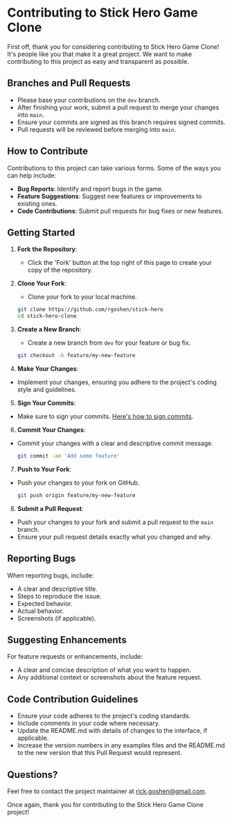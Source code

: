 # Contributing to Stick Hero Game Clone

First off, thank you for considering contributing to Stick Hero Game Clone! It's people like you that make it a great project. We want to make contributing to this project as easy and transparent as possible.

## Branches and Pull Requests

- Please base your contributions on the `dev` branch.
- After finishing your work, submit a pull request to merge your changes into `main`.
- Ensure your commits are signed as this branch requires signed commits.
- Pull requests will be reviewed before merging into `main`.

## How to Contribute

Contributions to this project can take various forms. Some of the ways you can help include:

- **Bug Reports**: Identify and report bugs in the game.
- **Feature Suggestions**: Suggest new features or improvements to existing ones.
- **Code Contributions**: Submit pull requests for bug fixes or new features.

## Getting Started

1. **Fork the Repository**:

   - Click the 'Fork' button at the top right of this page to create your copy of the repository.

2. **Clone Your Fork**:

   - Clone your fork to your local machine.

   ```bash
   git clone https://github.com/rgoshen/stick-hero
   cd stick-hero-clone
   ```

3. **Create a New Branch**:

   - Create a new branch from `dev` for your feature or bug fix.

   ```bash
   git checkout -b feature/my-new-feature
   ```

4. **Make Your Changes**:

- Implement your changes, ensuring you adhere to the project's coding style and guidelines.

5. **Sign Your Commits**:

- Make sure to sign your commits. [Here's how to sign commits](https://docs.github.com/en/authentication/managing-commit-signature-verification/signing-commits).

6. **Commit Your Changes**:

- Commit your changes with a clear and descriptive commit message.

  ```bash
  git commit -am 'Add some feature'
  ```

7. **Push to Your Fork**:

- Push your changes to your fork on GitHub.

  ```bash
  git push origin feature/my-new-feature
  ```

8. **Submit a Pull Request**:

- Push your changes to your fork and submit a pull request to the `main` branch.
- Ensure your pull request details exactly what you changed and why.

## Reporting Bugs

When reporting bugs, include:

- A clear and descriptive title.
- Steps to reproduce the issue.
- Expected behavior.
- Actual behavior.
- Screenshots (if applicable).

## Suggesting Enhancements

For feature requests or enhancements, include:

- A clear and concise description of what you want to happen.
- Any additional context or screenshots about the feature request.

## Code Contribution Guidelines

- Ensure your code adheres to the project's coding standards.
- Include comments in your code where necessary.
- Update the README.md with details of changes to the interface, if applicable.
- Increase the version numbers in any examples files and the README.md to the new version that this Pull Request would represent.

## Questions?

Feel free to contact the project maintainer at <rick.goshen@gmail.com>.

Once again, thank you for contributing to the Stick Hero Game Clone project!
